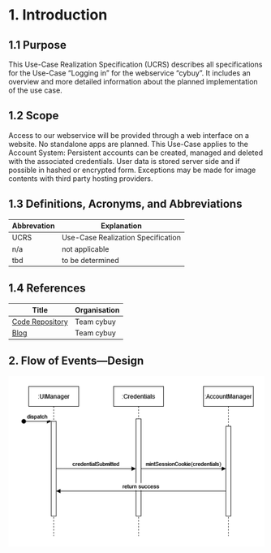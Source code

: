 # 1.	Introduction

## 1.1	Purpose
This Use-Case Realization Specification (UCRS) describes all specifications for the Use-Case “Logging in” for the webservice “cybuy”. It includes an overview and more detailed information about the planned implementation of the use case.

## 1.2	Scope
Access to our webservice will be provided through a web interface on a website.
No standalone apps are planned.
This Use-Case applies to the Account System:
Persistent accounts can be created, managed and deleted with the associated credentials.
User data is stored server side and if possible in hashed or encrypted form.
Exceptions may be made for image contents with third party hosting providers.

## 1.3	Definitions, Acronyms, and Abbreviations
| Abbrevation | Explanation                            |
| ----------- | -------------------------------------- |
| UCRS        | Use-Case Realization Specification     |
| n/a         | not applicable                         |
| tbd         | to be determined                       |


## 1.4	References
| Title                                                  | Organisation |
| ------------------------------------------------------ | ------------ |
| [Code Repository](https://github.com/Team-cybuy/cybuy) | Team cybuy   |
| [Blog](https://medium.com/@cybuysite)                  | Team cybuy   |

## 2.	Flow of Events—Design 
![Flow of Events](/resources/sequence_diagrams/SequenceDiagramLogginIn.png)